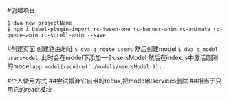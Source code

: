 #创建项目
```
$ dva new projectName
$ npm i babel-plugin-import rc-tween-one rc-banner-anim rc-animate rc-queue-anim rc-scroll-anim --save
```

#创建页面
创建路由地址 `$ dva g route users`
然后创建model `$ dva g model usersModel`, 此时会在model下添加一个usersModel
然后在index.js中激活刚刚的model `app.model(require('./models/usersModel'));`

#个人使用方式
##尝试摒弃它自带的redux,把model和services删除
##相当于只用它的react模块
